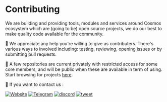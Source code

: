 # Contributing

We are building and providing tools, modules and services around Cosmos ecosystem which are (going to be) open source projects, we do our best to make quality code available for the community.

💙 We appreciate any help you're willing to give as contributers. There's various ways to involved  including: testing, reviewing, opening issues or by submitting pull requests.

🔔 A few repositories are current privately with restricted access for some core members, and will be public when these are available in term of using. Start browsing for projects [here](https://github.com/orgs/tcnetworkio/repositories).

📮 If you want to contact us :

[![Website](https://img.shields.io/badge/Website-F68315?style=for-the-badge&logo=googlechrome&logoColor=white)](https://tcnetwork.io)
[![Telegram](https://img.shields.io/badge/Telegram-1d9bf0?style=for-the-badge&logo=telegram&logoColor=white)](https://discord.gg/R9vbvxShp3)
[![discord](https://img.shields.io/badge/Discord-7289DA?style=for-the-badge&logo=discord&logoColor=white)](https://discord.gg/R9vbvxShp3)
[![tweet](https://img.shields.io/badge/Twitter-1d9bf0?style=for-the-badge&logo=twitter&logoColor=white)](mailto:offical.tcnetwork@gmail.com)
